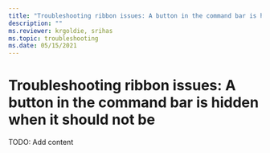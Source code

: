 ```yaml
---
title: "Troubleshooting ribbon issues: A button in the command bar is hidden when it should not be"
description: ""
ms.reviewer: krgoldie, srihas
ms.topic: troubleshooting
ms.date: 05/15/2021
---
```

# Troubleshooting ribbon issues: A button in the command bar is hidden when it should not be

TODO: Add content